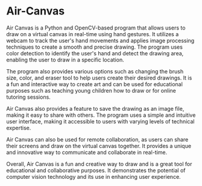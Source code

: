 # Air-Canvas

Air Canvas is a Python and OpenCV-based program that allows users to draw on a virtual canvas in real-time using hand gestures. It utilizes a webcam to track the user's hand movements and applies image processing techniques to create a smooth and precise drawing. The program uses color detection to identify the user's hand and detect the drawing area, enabling the user to draw in a specific location.

The program also provides various options such as changing the brush size, color, and eraser tool to help users create their desired drawings. It is a fun and interactive way to create art and can be used for educational purposes such as teaching young children how to draw or for online tutoring sessions.

Air Canvas also provides a feature to save the drawing as an image file, making it easy to share with others. The program uses a simple and intuitive user interface, making it accessible to users with varying levels of technical expertise.

Air Canvas can also be used for remote collaboration, as users can share their screens and draw on the virtual canvas together. It provides a unique and innovative way to communicate and collaborate in real-time.

Overall, Air Canvas is a fun and creative way to draw and is a great tool for educational and collaborative purposes. It demonstrates the potential of computer vision technology and its use in enhancing user experience.

